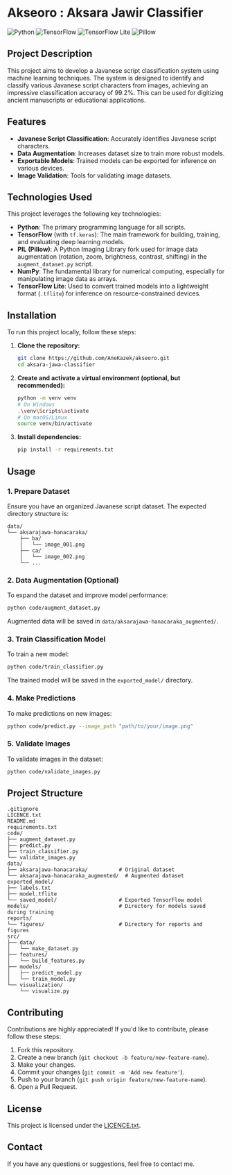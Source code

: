 # Akseoro : Aksara Jawir Classifier

![Python](https://img.shields.io/badge/Python-3.8%2B-blue?style=for-the-badge&logo=python&logoColor=white)
![TensorFlow](https://img.shields.io/badge/TensorFlow-2.x-orange?style=for-the-badge&logo=tensorflow&logoColor=white)
![TensorFlow Lite](https://img.shields.io/badge/TensorFlow%20Lite-0.0.0-yellow?style=for-the-badge&logo=tensorflow&logoColor=white)
![Pillow](https://img.shields.io/badge/Pillow-9.x-green?style=for-the-badge&logo=python&logoColor=white)

## Project Description

This project aims to develop a Javanese script classification system using machine learning techniques. The system is designed to identify and classify various Javanese script characters from images, achieving an impressive classification accuracy of 99.2%. This can be used for digitizing ancient manuscripts or educational applications.

## Features

-   **Javanese Script Classification**: Accurately identifies Javanese script characters.
-   **Data Augmentation**: Increases dataset size to train more robust models.
-   **Exportable Models**: Trained models can be exported for inference on various devices.
-   **Image Validation**: Tools for validating image datasets.

## Technologies Used

This project leverages the following key technologies:

*   **Python**: The primary programming language for all scripts.
*   **TensorFlow** (with `tf.keras`): The main framework for building, training, and evaluating deep learning models.
*   **PIL (Pillow)**: A Python Imaging Library fork used for image data augmentation (rotation, zoom, brightness, contrast, shifting) in the `augment_dataset.py` script.
*   **NumPy**: The fundamental library for numerical computing, especially for manipulating image data as arrays.
*   **TensorFlow Lite**: Used to convert trained models into a lightweight format (`.tflite`) for inference on resource-constrained devices.

## Installation

To run this project locally, follow these steps:

1.  **Clone the repository:**

    ```bash
    git clone https://github.com/AneKazek/akseoro.git
    cd aksara-jawa-classifier
    ```

2.  **Create and activate a virtual environment (optional, but recommended):**

    ```bash
    python -m venv venv
    # On Windows
    .\venv\Scripts\activate
    # On macOS/Linux
    source venv/bin/activate
    ```

3.  **Install dependencies:**

    ```bash
    pip install -r requirements.txt
    ```

## Usage

### 1. Prepare Dataset

Ensure you have an organized Javanese script dataset. The expected directory structure is:

```
data/
└── aksarajawa-hanacaraka/
    ├── ba/
    │   └── image_001.png
    ├── ca/
    │   └── image_002.png
    └── ...
```

### 2. Data Augmentation (Optional)

To expand the dataset and improve model performance:

```bash
python code/augment_dataset.py
```

Augmented data will be saved in `data/aksarajawa-hanacaraka_augmented/`.

### 3. Train Classification Model

To train a new model:

```bash
python code/train_classifier.py
```

The trained model will be saved in the `exported_model/` directory.

### 4. Make Predictions

To make predictions on new images:

```bash
python code/predict.py --image_path "path/to/your/image.png"
```

### 5. Validate Images

To validate images in the dataset:

```bash
python code/validate_images.py
```

## Project Structure

```
.gitignore
LICENCE.txt
README.md
requirements.txt
code/
├── augment_dataset.py
├── predict.py
├── train_classifier.py
└── validate_images.py
data/
├── aksarajawa-hanacaraka/          # Original dataset
└── aksarajawa-hanacaraka_augmented/  # Augmented dataset
exported_model/
├── labels.txt
├── model.tflite
└── saved_model/                    # Exported TensorFlow model
models/                             # Directory for models saved during training
reports/
└── figures/                        # Directory for reports and figures
src/
├── data/
│   └── make_dataset.py
├── features/
│   └── build_features.py
├── models/
│   ├── predict_model.py
│   └── train_model.py
└── visualization/
    └── visualize.py
```

## Contributing

Contributions are highly appreciated! If you'd like to contribute, please follow these steps:

1.  Fork this repository.
2.  Create a new branch (`git checkout -b feature/new-feature-name`).
3.  Make your changes.
4.  Commit your changes (`git commit -m 'Add new feature'`).
5.  Push to your branch (`git push origin feature/new-feature-name`).
6.  Open a Pull Request.

## License

This project is licensed under the [LICENCE.txt](LICENCE.txt).

## Contact

If you have any questions or suggestions, feel free to contact me.
